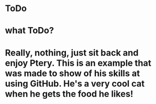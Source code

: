 # ToDo
# what ToDo?
# Really, nothing, just sit back and enjoy Ptery. This is an example that was made to show of his skills at using GitHub. He's a very cool cat when he gets the food he likes!
